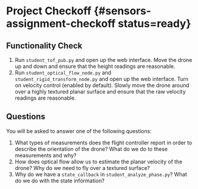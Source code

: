 # Project Checkoff  {#sensors-assignment-checkoff status=ready}

## Functionality Check

1. Run `student_tof_pub.py` and open up the web interface. Move the drone up and down and ensure that the height readings are reasonable.
2. Run `student_optical_flow_node.py` and `student_rigid_transform_node.py` and open up the web interface. Turn on velocity control (enabled by default). Slowly move the drone around over a highly textured planar surface and ensure that the raw velocity readings are reasonable.

<!-- this 2. is provisional since we have a bug where drones cannot be set to position mode. Currently working on fixing this, and then should be switched back -->


## Questions

You will be asked to answer one of the following questions:

1. What types of measurements does the flight controller report in order to describe the orientation of the drone? What do we do to these measurements and why?
2. How does optical flow allow us to estimate the planar velocity of the drone? Why do we need to fly over a textured surface?
3. Why do we have a `state_callback` in `student_analyze_phase.py`? What do we do with the state information?
